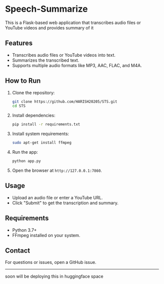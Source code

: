 # Speech-Summarize

This is a Flask-based web application that transcribes audio files or YouTube videos and provides summary of it

## Features
- Transcribes audio files or YouTube videos into text.
- Summarizes the transcribed text.
- Supports multiple audio formats like MP3, AAC, FLAC, and M4A.

## How to Run
1. Clone the repository:
   ```bash
   git clone https://github.com/HARISH20205/STS.git
   cd STS
   ```

2. Install dependencies:
   ```bash
   pip install -r requirements.txt
   ```

3. Install system requirements:
   ```bash
   sudo apt-get install ffmpeg
   ```

4. Run the app:
   ```bash
   python app.py
   ```


5. Open the browser at `http://127.0.0.1:7860`.

## Usage
- Upload an audio file or enter a YouTube URL.
- Click "Submit" to get the transcription and summary.

## Requirements
- Python 3.7+
- FFmpeg installed on your system.

## Contact
For questions or issues, open a GitHub issue.

---

soon will be deploying this in huggingface space
